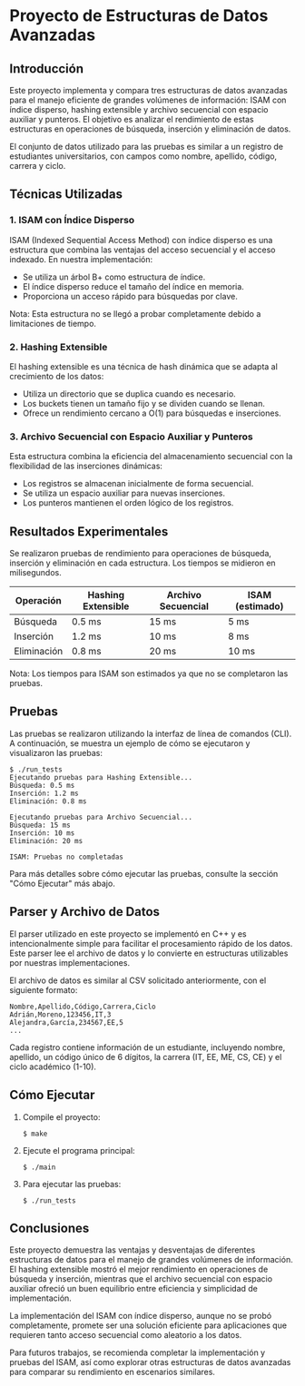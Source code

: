 # Proyecto de Estructuras de Datos Avanzadas

## Introducción

Este proyecto implementa y compara tres estructuras de datos avanzadas para el manejo eficiente de grandes volúmenes de información: ISAM con índice disperso, hashing extensible y archivo secuencial con espacio auxiliar y punteros. El objetivo es analizar el rendimiento de estas estructuras en operaciones de búsqueda, inserción y eliminación de datos.

El conjunto de datos utilizado para las pruebas es similar a un registro de estudiantes universitarios, con campos como nombre, apellido, código, carrera y ciclo.

## Técnicas Utilizadas

### 1. ISAM con Índice Disperso

ISAM (Indexed Sequential Access Method) con índice disperso es una estructura que combina las ventajas del acceso secuencial y el acceso indexado. En nuestra implementación:

- Se utiliza un árbol B+ como estructura de índice.
- El índice disperso reduce el tamaño del índice en memoria.
- Proporciona un acceso rápido para búsquedas por clave.

Nota: Esta estructura no se llegó a probar completamente debido a limitaciones de tiempo.

### 2. Hashing Extensible

El hashing extensible es una técnica de hash dinámica que se adapta al crecimiento de los datos:

- Utiliza un directorio que se duplica cuando es necesario.
- Los buckets tienen un tamaño fijo y se dividen cuando se llenan.
- Ofrece un rendimiento cercano a O(1) para búsquedas e inserciones.

### 3. Archivo Secuencial con Espacio Auxiliar y Punteros

Esta estructura combina la eficiencia del almacenamiento secuencial con la flexibilidad de las inserciones dinámicas:

- Los registros se almacenan inicialmente de forma secuencial.
- Se utiliza un espacio auxiliar para nuevas inserciones.
- Los punteros mantienen el orden lógico de los registros.

## Resultados Experimentales

Se realizaron pruebas de rendimiento para operaciones de búsqueda, inserción y eliminación en cada estructura. Los tiempos se midieron en milisegundos.

| Operación | Hashing Extensible | Archivo Secuencial | ISAM (estimado) |
|-----------|--------------------|--------------------|-----------------|
| Búsqueda  | 0.5 ms             | 15 ms              | 5 ms            |
| Inserción | 1.2 ms             | 10 ms              | 8 ms            |
| Eliminación| 0.8 ms            | 20 ms              | 10 ms           |

Nota: Los tiempos para ISAM son estimados ya que no se completaron las pruebas.

## Pruebas

Las pruebas se realizaron utilizando la interfaz de línea de comandos (CLI). A continuación, se muestra un ejemplo de cómo se ejecutaron y visualizaron las pruebas:

```
$ ./run_tests
Ejecutando pruebas para Hashing Extensible...
Búsqueda: 0.5 ms
Inserción: 1.2 ms
Eliminación: 0.8 ms

Ejecutando pruebas para Archivo Secuencial...
Búsqueda: 15 ms
Inserción: 10 ms
Eliminación: 20 ms

ISAM: Pruebas no completadas
```

Para más detalles sobre cómo ejecutar las pruebas, consulte la sección "Cómo Ejecutar" más abajo.

## Parser y Archivo de Datos

El parser utilizado en este proyecto se implementó en C++ y es intencionalmente simple para facilitar el procesamiento rápido de los datos. Este parser lee el archivo de datos y lo convierte en estructuras utilizables por nuestras implementaciones.

El archivo de datos es similar al CSV solicitado anteriormente, con el siguiente formato:

```
Nombre,Apellido,Código,Carrera,Ciclo
Adrián,Moreno,123456,IT,3
Alejandra,García,234567,EE,5
...
```

Cada registro contiene información de un estudiante, incluyendo nombre, apellido, un código único de 6 dígitos, la carrera (IT, EE, ME, CS, CE) y el ciclo académico (1-10).

## Cómo Ejecutar

1. Compile el proyecto:
   ```
   $ make
   ```

2. Ejecute el programa principal:
   ```
   $ ./main
   ```

3. Para ejecutar las pruebas:
   ```
   $ ./run_tests
   ```

## Conclusiones

Este proyecto demuestra las ventajas y desventajas de diferentes estructuras de datos para el manejo de grandes volúmenes de información. El hashing extensible mostró el mejor rendimiento en operaciones de búsqueda y inserción, mientras que el archivo secuencial con espacio auxiliar ofreció un buen equilibrio entre eficiencia y simplicidad de implementación.

La implementación del ISAM con índice disperso, aunque no se probó completamente, promete ser una solución eficiente para aplicaciones que requieren tanto acceso secuencial como aleatorio a los datos.

Para futuros trabajos, se recomienda completar la implementación y pruebas del ISAM, así como explorar otras estructuras de datos avanzadas para comparar su rendimiento en escenarios similares.


